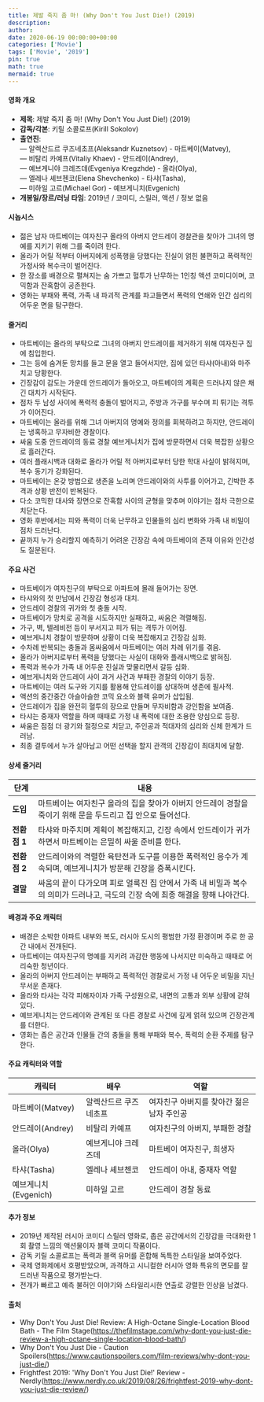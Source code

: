 ```yaml
---
title: 제발 죽지 좀 마! (Why Don't You Just Die!) (2019)
description: 
author: 
date: 2020-06-19 00:00:00+00:00
categories: ['Movie']
tags: ['Movie', '2019']
pin: true
math: true
mermaid: true
---
```

#### 영화 개요

- **제목**: 제발 죽지 좀 마! (Why Don't You Just Die!) (2019)  
- **감독/각본**: 키릴 소콜로프(Kirill Sokolov)  
- **출연진**:  
  — 알렉산드르 쿠즈네초프(Aleksandr Kuznetsov) - 마트베이(Matvey),  
  — 비탈리 카예프(Vitaliy Khaev) - 안드레이(Andrey),  
  — 예브게니야 크레즈데(Evgeniya Kregzhde) - 올라(Olya),  
  — 엘레나 셰브첸코(Elena Shevchenko) - 타샤(Tasha),  
  — 미하일 고르(Michael Gor) - 예브게니치(Evgenich)  
- **개봉일/장르/러닝 타임**: 2019년 / 코미디, 스릴러, 액션 / 정보 없음  

#### 시놉시스

- 젊은 남자 마트베이는 여자친구 올라의 아버지 안드레이 경찰관을 찾아가 그녀의 명예를 지키기 위해 그를 죽이려 한다.  
- 올라가 어릴 적부터 아버지에게 성폭행을 당했다는 진실이 얽힌 불편하고 폭력적인 가정사와 복수극이 벌어진다.  
- 한 장소를 배경으로 펼쳐지는 숨 가쁘고 혈투가 난무하는 1인칭 액션 코미디이며, 코믹함과 잔혹함이 공존한다.  
- 영화는 부패와 폭력, 가족 내 파괴적 관계를 파고들면서 폭력의 연쇄와 인간 심리의 어두운 면을 탐구한다.  

#### 줄거리

- 마트베이는 올라의 부탁으로 그녀의 아버지 안드레이를 제거하기 위해 여자친구 집에 침입한다.  
- 그는 등에 숨겨둔 망치를 들고 문을 열고 들어서지만, 집에 있던 타샤(아내)와 마주치고 당황한다.  
- 긴장감이 감도는 가운데 안드레이가 돌아오고, 마트베이의 계획은 드러나지 않은 채 긴 대치가 시작된다.  
- 점차 두 남성 사이에 폭력적 충돌이 벌어지고, 주방과 가구를 부수며 피 튀기는 격투가 이어진다.  
- 마트베이는 올라를 위해 그녀 아버지의 명예와 정의를 회복하려고 하지만, 안드레이는 냉혹하고 무자비한 경찰이다.  
- 싸움 도중 안드레이의 동료 경찰 예브게니치가 집에 방문하면서 더욱 복잡한 상황으로 흘러간다.  
- 여러 플래시백과 대화로 올라가 어릴 적 아버지로부터 당한 학대 사실이 밝혀지며, 복수 동기가 강화된다.  
- 마트베이는 온갖 방법으로 생존을 노리며 안드레이와의 사투를 이어가고, 긴박한 추격과 상황 반전이 반복된다.  
- 다소 코믹한 대사와 장면으로 잔혹함 사이의 균형을 맞추며 이야기는 점차 극한으로 치닫는다.  
- 영화 후반에서는 피와 폭력이 더욱 난무하고 인물들의 심리 변화와 가족 내 비밀이 점차 드러난다.  
- 끝까지 누가 승리할지 예측하기 어려운 긴장감 속에 마트베이의 존재 이유와 인간성도 질문된다.  

#### 주요 사건

- 마트베이가 여자친구의 부탁으로 아파트에 몰래 들어가는 장면.  
- 타샤와의 첫 만남에서 긴장감 형성과 대치.  
- 안드레이 경찰의 귀가와 첫 충돌 시작.  
- 마트베이가 망치로 공격을 시도하지만 실패하고, 싸움은 격렬해짐.  
- 가구, 벽, 텔레비전 등이 부서지고 피가 튀는 격투가 이어짐.  
- 예브게니치 경찰이 방문하며 상황이 더욱 복잡해지고 긴장감 심화.  
- 수차례 반복되는 충돌과 몸싸움에서 마트베이는 여러 차례 위기를 겪음.  
- 올라가 아버지로부터 폭력을 당했다는 사실이 대화와 플래시백으로 밝혀짐.  
- 폭력과 복수가 가족 내 어두운 진실과 맞물리면서 갈등 심화.  
- 예브게니치와 안드레이 사이 과거 사건과 부패한 경찰의 이야기 등장.  
- 마트베이는 여러 도구와 기지를 활용해 안드레이를 상대하며 생존에 필사적.  
- 액션의 중간중간 아슬아슬한 코믹 요소와 블랙 유머가 삽입됨.  
- 안드레이가 집을 완전히 혈투의 장으로 만들며 무자비함과 강인함을 보여줌.  
- 타샤는 중재자 역할을 하며 때때로 가정 내 폭력에 대한 조용한 양심으로 등장.  
- 싸움은 점점 더 광기와 절정으로 치닫고, 주인공과 적대자의 심리와 신체 한계가 드러남.  
- 최종 결투에서 누가 살아남고 어떤 선택을 할지 관객의 긴장감이 최대치에 달함.  

#### 상세 줄거리

| **단계**    | **내용**                                                                                                   |
|-------------|------------------------------------------------------------------------------------------------------------|
| **도입**    | 마트베이는 여자친구 올라의 집을 찾아가 아버지 안드레이 경찰을 죽이기 위해 문을 두드리고 집 안으로 들어선다.           |
| **전환점 1** | 타샤와 마주치며 계획이 복잡해지고, 긴장 속에서 안드레이가 귀가하면서 마트베이는 은밀히 싸울 준비를 한다.                 |
| **전환점 2** | 안드레이와의 격렬한 육탄전과 도구를 이용한 폭력적인 응수가 계속되며, 예브게니치가 방문해 긴장을 증폭시킨다.               |
| **결말**    | 싸움의 끝이 다가오며 피로 얼룩진 집 안에서 가족 내 비밀과 복수의 의미가 드러나고, 극도의 긴장 속에 최종 해결을 향해 나아간다. |

#### 배경과 주요 캐릭터

- 배경은 소박한 아파트 내부와 복도, 러시아 도시의 평범한 가정 환경이며 주로 한 공간 내에서 전개된다.  
- 마트베이는 여자친구의 명예를 지키려 과감한 행동에 나서지만 미숙하고 때때로 어리숙한 청년이다.  
- 올라의 아버지 안드레이는 부패하고 폭력적인 경찰로서 가정 내 어두운 비밀을 지닌 무서운 존재다.  
- 올라와 타샤는 각각 피해자이자 가족 구성원으로, 내면의 고통과 외부 상황에 갇혀있다.  
- 예브게니치는 안드레이와 관계된 또 다른 경찰로 사건에 깊게 얽혀 있으며 긴장관계를 더한다.  
- 영화는 좁은 공간과 인물들 간의 충돌을 통해 부패와 복수, 폭력의 순환 주제를 탐구한다.  

#### 주요 캐릭터와 역할

| **캐릭터** | **배우**              | **역할**                           |
|------------|-----------------------|----------------------------------|
| 마트베이(Matvey) | 알렉산드르 쿠즈네초프 | 여자친구 아버지를 찾아간 젊은 남자 주인공 |
| 안드레이(Andrey) | 비탈리 카예프         | 여자친구의 아버지, 부패한 경찰           |
| 올라(Olya)       | 예브게니야 크레즈데     | 마트베이 여자친구, 희생자               |
| 타샤(Tasha)      | 엘레나 셰브첸코         | 안드레이 아내, 중재자 역할               |
| 예브게니치(Evgenich) | 미하일 고르             | 안드레이 경찰 동료                     |

#### 추가 정보

- 2019년 제작된 러시아 코미디 스릴러 영화로, 좁은 공간에서의 긴장감을 극대화한 1회 촬영 느낌의 액션물이자 블랙 코미디 작품이다.  
- 감독 키릴 소콜로프는 폭력과 블랙 유머를 혼합해 독특한 스타일을 보여주었다.  
- 국제 영화제에서 호평받았으며, 과격하고 시니컬한 러시아 영화 특유의 면모를 잘 드러낸 작품으로 평가받는다.  
- 전개가 빠르고 예측 불허인 이야기와 스타일리시한 연출로 강렬한 인상을 남겼다.  

#### 출처

- Why Don't You Just Die! Review: A High-Octane Single-Location Blood Bath - The Film Stage(https://thefilmstage.com/why-dont-you-just-die-review-a-high-octane-single-location-blood-bath/)  
- Why Don't You Just Die - Caution Spoilers(https://www.cautionspoilers.com/film-reviews/why-dont-you-just-die/)  
- Frightfest 2019: 'Why Don't You Just Die!' Review - Nerdly(https://www.nerdly.co.uk/2019/08/26/frightfest-2019-why-dont-you-just-die-review/)
